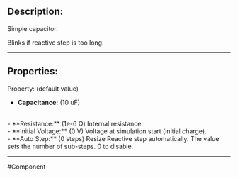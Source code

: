 ## Description:

Simple capacitor.

Blinks if reactive step is too long.

---

## Properties:
Property: (default value)

- **Capacitance:** (10 uF)
<br>
- **Resistance:** (1e-6 Ω)
   Internal resistance.
<br>
- **Initial Voltage:** (0 V)
   Voltage at simulation start (initial charge).
<br>
- **Auto Step:** (0 steps)
   Resize Reactive step automatically.
   The value sets the number of sub-steps.
   0 to disable.

---

#Component 
